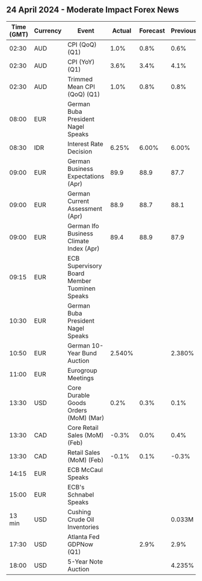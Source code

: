 ## 24 April 2024 - Moderate Impact Forex News

| Time (GMT) | Currency | Event | Actual | Forecast | Previous |
|------|----------|-------|--------|----------|----------|
| 02:30 | AUD | CPI (QoQ) (Q1) | 1.0% | 0.8% | 0.6% |
| 02:30 | AUD | CPI (YoY) (Q1) | 3.6% | 3.4% | 4.1% |
| 02:30 | AUD | Trimmed Mean CPI (QoQ) (Q1) | 1.0% | 0.8% | 0.8% |
| 08:00 | EUR | German Buba President Nagel Speaks |  |  |  |
| 08:30 | IDR | Interest Rate Decision | 6.25% | 6.00% | 6.00% |
| 09:00 | EUR | German Business Expectations (Apr) | 89.9 | 88.9 | 87.7 |
| 09:00 | EUR | German Current Assessment (Apr) | 88.9 | 88.7 | 88.1 |
| 09:00 | EUR | German Ifo Business Climate Index (Apr) | 89.4 | 88.9 | 87.9 |
| 09:15 | EUR | ECB Supervisory Board Member Tuominen Speaks |  |  |  |
| 10:30 | EUR | German Buba President Nagel Speaks |  |  |  |
| 10:50 | EUR | German 10-Year Bund Auction | 2.540% |  | 2.380% |
| 11:00 | EUR | Eurogroup Meetings |  |  |  |
| 13:30 | USD | Core Durable Goods Orders (MoM) (Mar) | 0.2% | 0.3% | 0.1% |
| 13:30 | CAD | Core Retail Sales (MoM) (Feb) | -0.3% | 0.0% | 0.4% |
| 13:30 | CAD | Retail Sales (MoM) (Feb) | -0.1% | 0.1% | -0.3% |
| 14:15 | EUR | ECB McCaul Speaks |  |  |  |
| 15:00 | EUR | ECB's Schnabel Speaks |  |  |  |
| 13 min | USD | Cushing Crude Oil Inventories |  |  | 0.033M |
| 17:30 | USD | Atlanta Fed GDPNow (Q1) |  | 2.9% | 2.9% |
| 18:00 | USD | 5-Year Note Auction |  |  | 4.235% |

